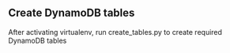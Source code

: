## Create DynamoDB tables
After activating virtualenv, run create_tables.py to create required DynamoDB tables
